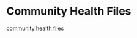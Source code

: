# Community Health Files

[community health files](https://help.github.com/en/github/building-a-strong-community/creating-a-default-community-health-file)
